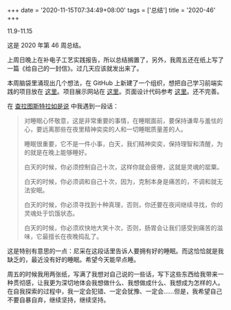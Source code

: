 +++
date = '2020-11-15T07:34:49+08:00'
tags = ['总结']
title = '2020-46'
+++

11.9-11.15

这是 2020 年第 46 周总结。

上周日晚上在补电子工艺实践报告，所以总结搁置了，另外，我周五还在纸上写了一篇《给自己的一封信》。过几天应该就发出来了。

本周脑袋里涌现出几个想法，在 GitHub 上新建了一个组织，想把自己学习前端实践的项目放在 [这里](https://github.com/rbew)。项目展示网站在 [这里](https://rbew.yidajiabei.xyz/)。页面设计代码参考 [这里](https://www.owlling.com/)。还不完善。

在 [查拉图斯特拉如是说](https://weread.qq.com/web/reader/d81327605d00d6d81bac2e0kc4c329b011c4ca4238a0201) 中我遇到一段话：

> 对睡眠心怀敬意，这是非常重要的事情，在睡眠面前，要保持谦卑与羞怯的心，要远离那些在夜里精神奕奕的人和一切睡眠质量差的人。
>
> 睡眠很重要，它不是一件小事，白天，我们精神奕奕，保持理智和清醒，为的就是在晚上能够睡好。
>
> 白天的时候，你必须控制自己十次，这样你就会疲倦，这就是灵魂的罂粟。
>
> 白天的时候，你必须调和自己十次，因为，克制本身是痛苦的，不调和就无法安眠。
>
> 白天的时候，你必须寻找到十种真理，否则，你还要在夜间继续寻找，你的灵魂处于饥饿状态。
>
> 白天的时候，你必须欢快地大笑十次，否则，肠胃会让我们感受到痛苦的滋味，它最擅长在夜晚捣乱了。

这是特别有意思的一点：尼采在这段话里告诉人要拥有好的睡眠。而这恰恰就是我缺乏的，最近没有好的睡眠。希望今天能早点睡。

周五的时候我用两张纸，写满了我想对自己说的一些话，写下这些东西给我带来一种贯彻感，让我更为深切地体会我想做什么、我想做成什么、我想成为怎样的人。在自我探索的过程中，我一定会犯错、一定会犹豫、一定会……但是，我希望自己不要自暴自弃，继续坚持，继续坚持。

